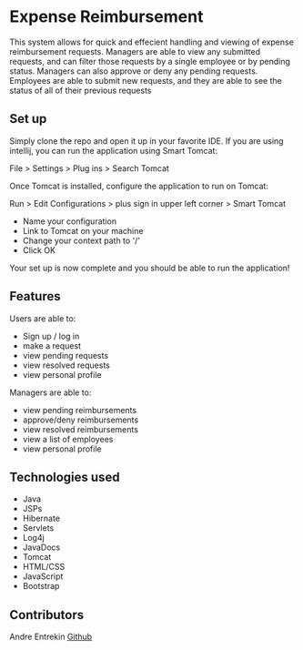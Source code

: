 # Expense Reimbursement

This system allows for quick and effecient handling and viewing of expense reimbursement requests. Managers are able to view any submitted requests, and can filter those requests by a single employee or by pending status. Managers can also approve or deny any pending requests. Employees are able to submit new requests, and they are able to see the status of all of their previous requests

## Set up
Simply clone the repo and open it up in your favorite IDE. If you are using intellij, you can run the application using Smart Tomcat:

File > Settings > Plug ins > Search Tomcat

Once Tomcat is installed, configure the application to run on Tomcat:

Run > Edit Configurations > plus sign in upper left corner > Smart Tomcat 
- Name your configuration
- Link to Tomcat on your machine
- Change your context path to '/'
- Click OK

Your set up is now complete and you should be able to run the application!

## Features

Users are able to: 
 - Sign up / log in
 - make a request 
 - view pending requests
 - view resolved requests
 - view personal profile

Managers are able to:
- view pending reimbursements
- approve/deny reimbursements
- view resolved reimbursements
- view a list of employees
- view personal profile

## Technologies used
- Java
- JSPs
- Hibernate
- Servlets
- Log4j
- JavaDocs
- Tomcat
- HTML/CSS
- JavaScript
- Bootstrap

## Contributors
Andre Entrekin [Github](github.com/AndreTheTallGuy)

